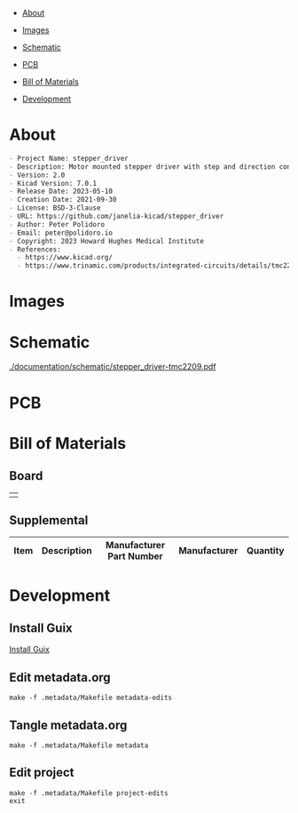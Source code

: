 - [About](#orgfb865cb)
- [Images](#orgaf87cb8)
- [Schematic](#org524f6ce)
- [PCB](#orge5ada86)
- [Bill of Materials](#org9f4ab91)
- [Development](#org03f08c3)

    <!-- This file is generated automatically from metadata -->
    <!-- File edits may be overwritten! -->


<a id="orgfb865cb"></a>

# About

```markdown
- Project Name: stepper_driver
- Description: Motor mounted stepper driver with step and direction controls and a UART interface.
- Version: 2.0
- Kicad Version: 7.0.1
- Release Date: 2023-05-10
- Creation Date: 2021-09-30
- License: BSD-3-Clause
- URL: https://github.com/janelia-kicad/stepper_driver
- Author: Peter Polidoro
- Email: peter@polidoro.io
- Copyright: 2023 Howard Hughes Medical Institute
- References:
  - https://www.kicad.org/
  - https://www.trinamic.com/products/integrated-circuits/details/tmc2209-la/
```


<a id="orgaf87cb8"></a>

# Images


<a id="org524f6ce"></a>

# Schematic

[./documentation/schematic/stepper\_driver-tmc2209.pdf](./documentation/schematic/stepper_driver-tmc2209.pdf)


<a id="orge5ada86"></a>

# PCB


<a id="org9f4ab91"></a>

# Bill of Materials


## Board

|    |
|--- |
|  |


## Supplemental

| Item | Description | Manufacturer Part Number | Manufacturer | Quantity |
|---- |----------- |------------------------ |------------ |-------- |


<a id="org03f08c3"></a>

# Development


## Install Guix

[Install Guix](https://guix.gnu.org/manual/en/html_node/Binary-Installation.html)


## Edit metadata.org

    make -f .metadata/Makefile metadata-edits


## Tangle metadata.org

    make -f .metadata/Makefile metadata


## Edit project

    make -f .metadata/Makefile project-edits
    exit